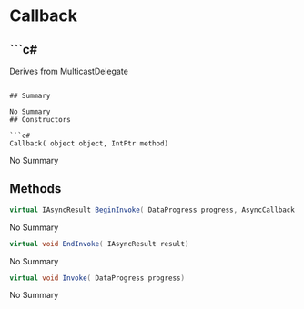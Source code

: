 # Callback

## ```c#
Derives from MulticastDelegate
```

## Summary

No Summary
## Constructors

```c#
Callback( object object, IntPtr method) 
```
No Summary
## Methods

```c#
virtual IAsyncResult BeginInvoke( DataProgress progress, AsyncCallback callback, object object) 
```
No Summary
```c#
virtual void EndInvoke( IAsyncResult result) 
```
No Summary
```c#
virtual void Invoke( DataProgress progress) 
```
No Summary
